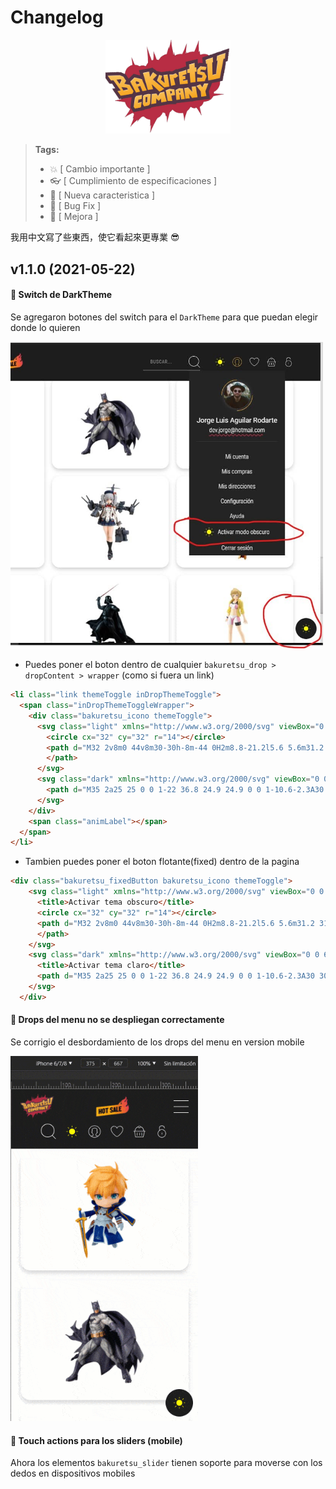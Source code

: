 # Changelog
<p align="center">
  <img src="img/logo.png" width="200" />
</p>

>
> **Tags:**
> - :boom:       [ Cambio importante ]
> - :eyeglasses: [ Cumplimiento de especificaciones ]
> - :rocket:     [ Nueva caracteristica ]
> - :bug:        [ Bug Fix ]
> - :nail_care:  [ Mejora ]

我用中文寫了些東西，使它看起來更專業 😎

## v1.1.0 (2021-05-22)

#### :nail_care: Switch de DarkTheme
  Se agregaron botones del switch para el `DarkTheme` para que puedan elegir donde lo quieren

  <img src="repoAssets/darkThemeOptions.jpg" width="500" title="dark theme options"/>
  
  * Puedes poner el boton dentro de cualquier `bakuretsu_drop > dropContent > wrapper` (como si fuera un link)
  ```html
  <li class="link themeToggle inDropThemeToggle">
    <span class="inDropThemeToggleWrapper">
      <div class="bakuretsu_icono themeToggle">
        <svg class="light" xmlns="http://www.w3.org/2000/svg" viewBox="0 0 64 64">
          <circle cx="32" cy="32" r="14"></circle>
          <path d="M32 2v8m0 44v8m30-30h-8m-44 0H2m8.8-21.2l5.6 5.6m31.2 31.2l5.6 5.6m0-42.4l-5.6 5.6M16.4 47.6l-5.6 5.6">
          </path>
        </svg>
        <svg class="dark" xmlns="http://www.w3.org/2000/svg" viewBox="0 0 64 64">
          <path d="M35 2a25 25 0 0 1-22 36.8 24.9 24.9 0 0 1-10.6-2.3A30 30 0 1 0 35 2z"></path>
        </svg>
      </div>
      <span class="animLabel"></span>
    </span>
  </li>
  ```

  * Tambien puedes poner el boton flotante(fixed) dentro de la pagina
  ```html
  <div class="bakuretsu_fixedButton bakuretsu_icono themeToggle">
      <svg class="light" xmlns="http://www.w3.org/2000/svg" viewBox="0 0 64 64">
        <title>Activar tema obscuro</title>
        <circle cx="32" cy="32" r="14"></circle>
        <path d="M32 2v8m0 44v8m30-30h-8m-44 0H2m8.8-21.2l5.6 5.6m31.2 31.2l5.6 5.6m0-42.4l-5.6 5.6M16.4 47.6l-5.6 5.6">
        </path>
      </svg>
      <svg class="dark" xmlns="http://www.w3.org/2000/svg" viewBox="0 0 64 64">
        <title>Activar tema claro</title>
        <path d="M35 2a25 25 0 0 1-22 36.8 24.9 24.9 0 0 1-10.6-2.3A30 30 0 1 0 35 2z"></path>
      </svg>
    </div>
  ```

#### :bug: Drops del menu no se despliegan correctamente
  Se corrigio el desbordamiento de los drops del menu en version mobile

  <img src="repoAssets/dropsMenu.gif" width="300" title="dark theme options"/>

#### :rocket: Touch actions para los sliders (mobile)
  Ahora los elementos `bakuretsu_slider` tienen soporte para moverse con los dedos en dispositivos mobiles
